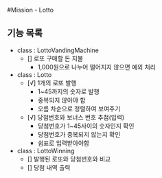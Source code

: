 #Mission - Lotto

## 기능 목록
- class : LottoVandingMachine
  - [] 로또 구매할 돈 지불
    - 1,000원으로 나누어 떨어지지 않으면 예외 처리
- class : Lotto 
  - [√] 1개의 로또 발행
    - 1~45까지의 숫자로 발행
    - 중복되지 않아야 함
    - 오름 차순으로 정렬하여 보여주기
  - [√] 당첨번호와 보너스 번호 추첨(입력)
    - 당첨번호가 1~45사이의 숫자인지 확인
    - 당첨번호가 중복되지 않는지 확인
    - 쉼표로 입력받아야함
- class : LottoWinning
  - [] 발행된 로또와 당첨번호와 비교
  - [] 당첨 내역 출력